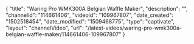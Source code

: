 {
    "title": "Waring Pro WMK300A Belgian Waffle Maker",
    "description": "",
    "channelid": "114661406",
    "videoid": "109967807",
    "date_created": "1502518454",
    "date_modified": "1509468775",
    "type": "captivate",
    "layout": "channelVideo",
    "url": "\/latest-videos\/waring-pro-wmk300a-belgian-waffle-maker\/114661406-109967807"
}